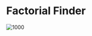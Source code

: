 # Factorial Finder

![1000](https://raw.githubusercontent.com/jbyuki/Projects/master/SOLUTIONS/Numbers/Find_Factorial/Capture.PNG)
